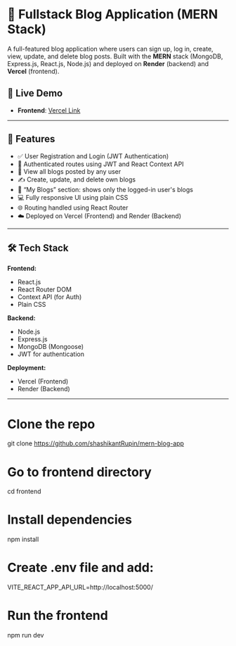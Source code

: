 # 📝 Fullstack Blog Application (MERN Stack)

A full-featured blog application where users can sign up, log in, create, view, update, and delete blog posts. Built with the **MERN** stack (MongoDB, Express.js, React.js, Node.js) and deployed on **Render** (backend) and **Vercel** (frontend).

## 🚀 Live Demo

- **Frontend**: [Vercel Link](https://blognestvercelapp.vercel.app/)

---

## 📌 Features

- ✅ User Registration and Login (JWT Authentication)
- 🧠 Authenticated routes using JWT and React Context API
- 📄 View all blogs posted by any user
- ✍️ Create, update, and delete own blogs
- 👤 “My Blogs” section: shows only the logged-in user's blogs
- 💻 Fully responsive UI using plain CSS
- 🌐 Routing handled using React Router
- ☁️ Deployed on Vercel (Frontend) and Render (Backend)

---

## 🛠️ Tech Stack

**Frontend:**
- React.js
- React Router DOM
- Context API (for Auth)
- Plain CSS

**Backend:**
- Node.js
- Express.js
- MongoDB (Mongoose)
- JWT for authentication

**Deployment:**
- Vercel (Frontend)
- Render (Backend)

---

# Clone the repo
git clone https://github.com/shashikantRupin/mern-blog-app

# Go to frontend directory
cd frontend


# Install dependencies
npm install

# Create .env file and add:
VITE_REACT_APP_API_URL=http://localhost:5000/

# Run the frontend
npm run dev




